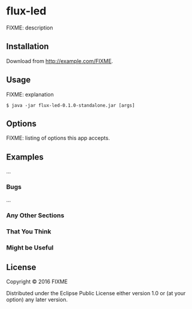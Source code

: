 # flux-led

FIXME: description

## Installation

Download from http://example.com/FIXME.

## Usage

FIXME: explanation

    $ java -jar flux-led-0.1.0-standalone.jar [args]

## Options

FIXME: listing of options this app accepts.

## Examples

...

### Bugs

...

### Any Other Sections
### That You Think
### Might be Useful

## License

Copyright © 2016 FIXME

Distributed under the Eclipse Public License either version 1.0 or (at
your option) any later version.
